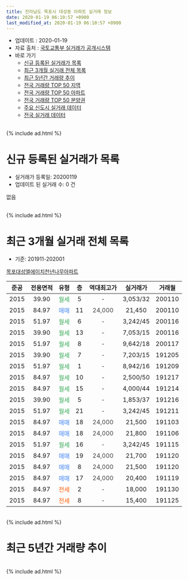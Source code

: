 ```yaml
---
title: 전라남도 목포시 대성동 아파트 실거래 정보
date: 2020-01-19 06:10:57 +0900
last_modified_at: 2020-01-19 06:10:57 +0900
---
```


* 업데이트 : 2020-01-19
* 자료 출처 : [국토교통부 실거래가 공개시스템](http://rt.molit.go.kr)
* 바로 가기
    * [신규 등록된 실거래가 목록](#신규-등록된-실거래가-목록)
    * [최근 3개월 실거래 전체 목록](#최근-3개월-실거래-전체-목록)
    * [최근 5년간 거래량 추이](#최근-5년간-거래량-추이)
    * [전국 거래량 TOP 50 지역](https://apt-info.github.io/apt-trade-info/최근-3개월-전국에서-가장-거래가-많이-발생한-지역)
    * [전국 거래량 TOP 50 아파트](https://apt-info.github.io/apt-trade-info/최근-3개월-전국에서-가장-거래가-많이-발생한-아파트)
    * [전국 거래량 TOP 50 분양권](https://apt-info.github.io/apt-trade-info/최근-3개월-전국에서-가장-거래가-많이-발생한-분양권)
    * [주요 신도시 실거래 데이터](https://apt-info.github.io/apt-trade-info/주요-신도시)
    * [전국 실거래 데이터](https://apt-info.github.io/apt-trade-info/전국)
<br>
{% include ad.html %}
<br>

# 신규 등록된 실거래가 목록
* 실거래가 등록일: 20200119
* 업데이트 된 실거래 수: 0 건

없음

<br>
{% include ad.html %}
<br>

# 최근 3개월 실거래 전체 목록
* 기준: 201911-202001


[목포대성엘에이치천년나무아파트](https://search.naver.com/search.naver?query=%EC%A0%84%EB%9D%BC%EB%82%A8%EB%8F%84+%EB%AA%A9%ED%8F%AC%EC%8B%9C+%EB%8C%80%EC%84%B1%EB%8F%99+%EB%AA%A9%ED%8F%AC%EB%8C%80%EC%84%B1%EC%97%98%EC%97%90%EC%9D%B4%EC%B9%98%EC%B2%9C%EB%85%84%EB%82%98%EB%AC%B4%EC%95%84%ED%8C%8C%ED%8A%B8)

|준공|전용면적|유형|층|역대최고가|실거래가|거래월|
|:---:|:---:|:---:|:---:|:---:|:---:|:---:|
|2015|39.90|<span style="color:#34a853">월세</span>|5|<span style="color:#444444">-</span>|3,053/32|200110|
|2015|84.97|<span style="color:#4285f3">매매</span>|11|<span style="color:#444444">24,000</span>|21,450|200110|
|2015|51.97|<span style="color:#34a853">월세</span>|6|<span style="color:#444444">-</span>|3,242/45|200116|
|2015|39.90|<span style="color:#34a853">월세</span>|13|<span style="color:#444444">-</span>|7,053/15|200116|
|2015|51.97|<span style="color:#34a853">월세</span>|8|<span style="color:#444444">-</span>|9,642/18|200117|
|2015|39.90|<span style="color:#34a853">월세</span>|7|<span style="color:#444444">-</span>|7,203/15|191205|
|2015|51.97|<span style="color:#34a853">월세</span>|1|<span style="color:#444444">-</span>|8,942/16|191209|
|2015|84.97|<span style="color:#34a853">월세</span>|10|<span style="color:#444444">-</span>|2,500/50|191217|
|2015|84.97|<span style="color:#34a853">월세</span>|15|<span style="color:#444444">-</span>|4,000/44|191214|
|2015|39.90|<span style="color:#34a853">월세</span>|5|<span style="color:#444444">-</span>|1,853/37|191216|
|2015|51.97|<span style="color:#34a853">월세</span>|21|<span style="color:#444444">-</span>|3,242/45|191211|
|2015|84.97|<span style="color:#4285f3">매매</span>|18|<span style="color:#444444">24,000</span>|21,500|191103|
|2015|84.97|<span style="color:#4285f3">매매</span>|18|<span style="color:#444444">24,000</span>|21,800|191106|
|2015|51.97|<span style="color:#34a853">월세</span>|16|<span style="color:#444444">-</span>|3,242/45|191115|
|2015|84.97|<span style="color:#4285f3">매매</span>|19|<span style="color:#444444">24,000</span>|21,700|191120|
|2015|84.97|<span style="color:#4285f3">매매</span>|8|<span style="color:#444444">24,000</span>|21,500|191120|
|2015|84.97|<span style="color:#4285f3">매매</span>|17|<span style="color:#444444">24,000</span>|20,400|191119|
|2015|84.97|<span style="color:#ff5a00">전세</span>|2|<span style="color:#444444">-</span>|18,000|191130|
|2015|84.97|<span style="color:#ff5a00">전세</span>|8|<span style="color:#444444">-</span>|15,400|191125|


<br>
{% include ad.html %}
<br>

# 최근 5년간 거래량 추이


<div style="width:100%;">
    <canvas id="deal_progress" height="200"></canvas>
</div>

<script>
new Chart(document.getElementById("deal_progress"), {
    type: 'line',
    data: {
        labels: ['201501','201502','201503','201504','201505','201506','201507','201508','201509','201510','201511','201512','201601','201602','201603','201604','201605','201606','201607','201608','201609','201610','201611','201612','201701','201702','201703','201704','201705','201706','201707','201708','201709','201710','201711','201712','201801','201802','201803','201804','201805','201806','201807','201808','201809','201810','201811','201812','201901','201902','201903','201904','201905','201906','201907','201908','201909','201910','201911','201912','202001'],
        datasets: [{
            label: '매매',
            pointRadius: 1,
            data: [0, 0, 0, 0, 0, 0, 0, 0, 0, 0, 0, 0, 2, 0, 0, 2, 1, 3, 0, 2, 1, 1, 4, 5, 1, 5, 3, 5, 4, 4, 4, 4, 7, 4, 7, 4, 11, 9, 10, 13, 10, 4, 3, 8, 11, 6, 4, 3, 8, 7, 7, 3, 7, 5, 4, 1, 7, 10, 5, 0, 1],
            borderColor: "rgba(255, 201, 14, 1)",
            backgroundColor: "rgba(255, 201, 14, 0.5)",
            fill: false,
            lineTension: 0
        },{
            label: '전월세',
            pointRadius: 1,
            data: [0, 1, 1, 0, 0, 6, 1, 3, 1, 5, 3, 9, 28, 101, 77, 39, 9, 9, 12, 7, 9, 7, 3, 3, 4, 5, 4, 2, 3, 4, 3, 7, 6, 6, 2, 7, 18, 20, 58, 14, 18, 13, 5, 5, 2, 5, 3, 3, 10, 5, 5, 11, 6, 4, 4, 5, 2, 9, 3, 6, 4],
            borderColor: "rgba(0, 141, 185, 1)",
            backgroundColor: "rgba(0, 141, 185, 0.5)",
            fill: false,
            lineTension: 0
        }
        ]
    },
    options: {
        responsive: true,
        title: {
            display: false
        },
        tooltips: {
            mode: 'index',
            intersect: false
        },
        hover: {
            mode: 'nearest',
            intersect: true
        },
        scales: {
            xAxes: [{
                display: true,
                scaleLabel: {
                    display: true,
                    labelString: '년/월'
                }
            }],
            yAxes: [{
                display: true,
                ticks: {
                    suggestedMin: 0,
                },
                scaleLabel: {
                    display: true,
                    labelString: '실거래 수'
                }
            }]
        }
    }
});

</script>


<br>
{% include ad.html %}
<br>

